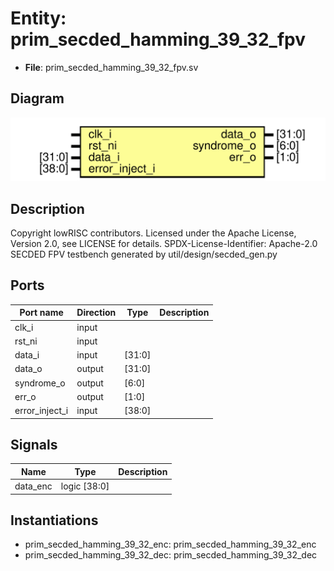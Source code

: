 # Entity: prim_secded_hamming_39_32_fpv

- **File**: prim_secded_hamming_39_32_fpv.sv
## Diagram

![Diagram](prim_secded_hamming_39_32_fpv.svg "Diagram")
## Description

Copyright lowRISC contributors.
 Licensed under the Apache License, Version 2.0, see LICENSE for details.
 SPDX-License-Identifier: Apache-2.0
 SECDED FPV testbench generated by util/design/secded_gen.py
 
## Ports

| Port name      | Direction | Type   | Description |
| -------------- | --------- | ------ | ----------- |
| clk_i          | input     |        |             |
| rst_ni         | input     |        |             |
| data_i         | input     | [31:0] |             |
| data_o         | output    | [31:0] |             |
| syndrome_o     | output    | [6:0]  |             |
| err_o          | output    | [1:0]  |             |
| error_inject_i | input     | [38:0] |             |
## Signals

| Name     | Type         | Description |
| -------- | ------------ | ----------- |
| data_enc | logic [38:0] |             |
## Instantiations

- prim_secded_hamming_39_32_enc: prim_secded_hamming_39_32_enc
- prim_secded_hamming_39_32_dec: prim_secded_hamming_39_32_dec
